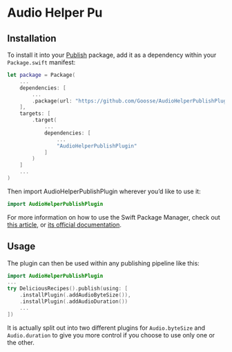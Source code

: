 # Audio Helper Pu
## Installation

To install it into your [Publish](https://github.com/johnsundell/publish) package, add it as a dependency within your `Package.swift` manifest:

```swift
let package = Package(
    ...
    dependencies: [
        ...
        .package(url: "https://github.com/Goosse/AudioHelperPublishPlugin.git", from: "0.1.0")
    ],
    targets: [
        .target(
            ...
            dependencies: [
                ...
                "AudioHelperPublishPlugin"
            ]
        )
    ]
    ...
)
```

Then import AudioHelperPublishPlugin wherever you’d like to use it:

```swift
import AudioHelperPublishPlugin
```

For more information on how to use the Swift Package Manager, check out [this article](https://www.swiftbysundell.com/articles/managing-dependencies-using-the-swift-package-manager), or [its official documentation](https://github.com/apple/swift-package-manager/tree/master/Documentation).

## Usage

The plugin can then be used within any publishing pipeline like this:

```swift
import AudioHelperPublishPlugin
...
try DeliciousRecipes().publish(using: [
    .installPlugin(.addAudioByteSize()),
    .installPlugin(.addAudioDuration())
    ...
])
```

It is actually split out into two different plugins for `Audio.byteSize` and `Audio.duration` to give you more control if you choose to use only one or the other.
